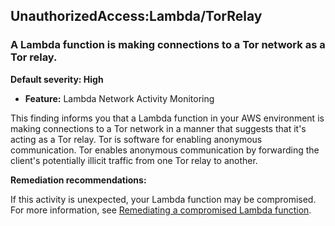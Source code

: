 UnauthorizedAccess:Lambda/TorRelay
----------------------------------


### A Lambda function is making connections to a Tor network as a Tor relay.


**Default severity: High**


 * **Feature:** Lambda Network Activity Monitoring

This finding informs you that a Lambda function in your AWS environment is making connections to a Tor network in a manner that suggests that it's acting as a Tor relay. Tor is software for enabling anonymous communication. Tor enables anonymous communication by forwarding the client's potentially illicit traffic from one Tor relay to another. 


**Remediation recommendations:**


If this activity is unexpected, your Lambda function may be compromised. For more information, see [Remediating a compromised Lambda function](https://docs.aws.amazon.com/guardduty/latest/ug/remediate-lambda-protection-finding-types.html).



